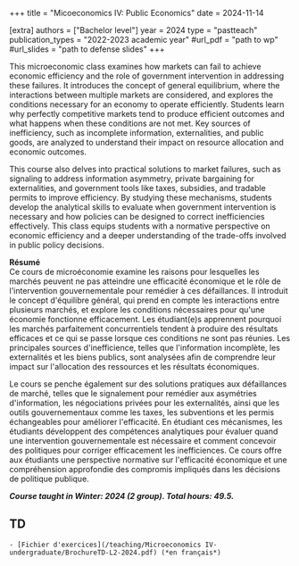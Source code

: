 +++
title = "Micoeconomics IV: Public Economics"
date = 2024-11-14

[extra]
authors = ["Bachelor level"]
year = 2024
type = "pastteach"
publication_types = "2022-2023 academic year"
#url_pdf = "path to wp"
#url_slides = "path to defense slides"
+++

This microeconomic class examines how markets can fail to achieve economic efficiency and the role of government intervention in addressing these failures. It introduces the concept of general equilibrium, where the interactions between multiple markets are considered, and explores the conditions necessary for an economy to operate efficiently. Students learn why perfectly competitive markets tend to produce efficient outcomes and what happens when these conditions are not met. Key sources of inefficiency, such as incomplete information, externalities, and public goods, are analyzed to understand their impact on resource allocation and economic outcomes.

This course also delves into practical solutions to market failures, such as signaling to address information asymmetry, private bargaining for externalities, and government tools like taxes, subsidies, and tradable permits to improve efficiency. By studying these mechanisms, students develop the analytical skills to evaluate when government intervention is necessary and how policies can be designed to correct inefficiencies effectively. This class equips students with a normative perspective on economic efficiency and a deeper understanding of the trade-offs involved in public policy decisions.


**Résumé**  
Ce cours de microéconomie examine les raisons pour lesquelles les marchés peuvent ne pas atteindre une efficacité économique et le rôle de l'intervention gouvernementale pour remédier à ces défaillances. Il introduit le concept d'équilibre général, qui prend en compte les interactions entre plusieurs marchés, et explore les conditions nécessaires pour qu'une économie fonctionne efficacement. Les étudiant(e)s apprennent pourquoi les marchés parfaitement concurrentiels tendent à produire des résultats efficaces et ce qui se passe lorsque ces conditions ne sont pas réunies. Les principales sources d'inefficience, telles que l'information incomplète, les externalités et les biens publics, sont analysées afin de comprendre leur impact sur l'allocation des ressources et les résultats économiques.

Le cours se penche également sur des solutions pratiques aux défaillances de marché, telles que le signalement pour remédier aux asymétries d'information, les négociations privées pour les externalités, ainsi que les outils gouvernementaux comme les taxes, les subventions et les permis échangeables pour améliorer l'efficacité. En étudiant ces mécanismes, les étudiants développent des compétences analytiques pour évaluer quand une intervention gouvernementale est nécessaire et comment concevoir des politiques pour corriger efficacement les inefficiences. Ce cours offre aux étudiants une perspective normative sur l'efficacité économique et une compréhension approfondie des compromis impliqués dans les décisions de politique publique. 

***Course taught in Winter: 2024 (2 group). Total hours: 49.5.***

## TD

	- [Fichier d'exercices](/teaching/Microeconomics IV-undergraduate/BrochureTD-L2-2024.pdf) (*en français*)
	

